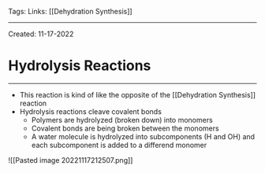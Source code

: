 Tags:
Links: [[Dehydration Synthesis]]

---
Created: 11-17-2022
# Hydrolysis Reactions
---

- This reaction is kind of like the opposite of the [[Dehydration Synthesis]] reaction
- Hydrolysis reactions cleave covalent bonds
	- Polymers are hydrolyzed (broken down) into monomers
	- Covalent bonds are being broken between the monomers
	- A water molecule is hydrolyzed into subcomponents (H and OH) and each subcomponent is added to a differend monomer

![[Pasted image 20221117212507.png]]
